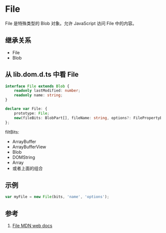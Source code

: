 # File

File 是特殊类型的 Blob 对象。允许 JavaScript 访问 File 中的内容。

## 继承关系

- File
- Blob

## 从 lib.dom.d.ts 中看 File

```ts
interface File extends Blob {
    readonly lastModified: number;
    readonly name: string;
}

declare var File: {
    prototype: File;
    new(fileBits: BlobPart[], fileName: string, options?: FilePropertyBag): File;
};
```

filtBits:

- ArrayBuffer
- ArrayBufferView
- Blob
- DOMString
- Array
- 或者上面的组合

## 示例

```ts
var myFile = new File(bits, 'name', 'options');
```

## 参考

1. [File MDN web docs](https://developer.mozilla.org/en-US/docs/Web/API/File/File)
